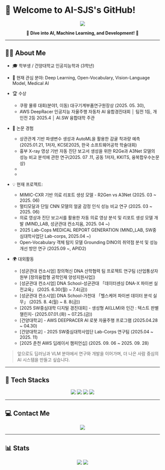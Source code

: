 # 👋 Welcome to AI-SJS's GitHub!

<div align="center">
  <img src="https://capsule-render.vercel.app/api?type=waving&color=gradient&height=180&section=header&text=AI-SJS's%20GitHub&fontSize=45&fontAlign=50&animation=fadeIn" />
  <p>
    🌟 <b>Dive into AI, Machine Learning, and Development!</b> 🌟
  </p>
  
</div>

---
## 🧑‍🎓 About Me

- 🎓 학부생 / 건양대학교 인공지능학과 (3학년)
- 🔬 현재 관심 분야: Deep Learning, Open-Vocabulary, Vision-Language Model, Medical AI
- 🏆 수상
  - 쿠팡 물류 대회(분야1, 이동) 대구기계부품연구원장상 (2025. 05. 30),
  - AWS DeepRacer 인공지능 자율주행 자동차 AI 융합경진대회 │ 팀전 1등, 개인전 2등 2025.4 │ AI.SW 융합대학 주관
- 📝 논문 경험
  - 상관관계 기반 파생변수 생성과 AutoML을 활용한 감귤 착과량 예측(2025.01.21, 1저자, KCSE2025, 한국 소프트웨어공학 학술대회)
  - 흉부 X-ray 영상 기반 자동 진단 보고서 생성을 위한 R2Ge과 A3Net 모델의 성능 비교 분석에 관한 연구(2025. 07 .11, 공동 1저자, KKITS, 융복합우수논문상)
  - 
  - 
- 💡 현재 프로젝트:
  - MIMIC-CXR 기반 의료 리포트 생성 모델 - R2Gen vs A3Net (2025. 03 ~ 2025. 06) 
  - 멀티모달과 단일 CNN 모델의 얼굴 감정 인식 성능 비교 연구 (2025. 03 ~ 2025. 06)
  - 의료 영상과 진단 보고서를 활용한 자동 의료 영상 분석 및 리포트 생성 모델 개발 (MIND_LAB, 성균관대 컨소지움, 2025. 04 ~)
  - 2025 Lab-Cops MEDICAL REPORT GENERATION (MIND_LAB, SW중심대학사업단 Lab-corps, 2025.04 ~)
  - Open-Vocabulary 객체 탐지 모델 Grounding DINO의 취약점 분석 및 성능 개선 방안 연구 (2025.09 ~, APID2)
    
- 🌍 대외활동
  - [성균관대 컨소시엄] 창의혁신 DNA 산학협력 팀 프로젝트 연구팀 (산업통상자원부 [창의융합형 공학인재 양성지원사업])
  - [성균관대 컨소시엄] DNA School-성균관대 「데이터센싱 DNA-X 파이썬 실전교육」 (2025. 6.30(월) ~ 7.4(금))
  - [성균관대 컨소시엄] DNA School-가천대 「헬스케어 파이썬 데이터 분석 실무」 (2025. 8. 4(월) ~ 8. 8(금))
  - [2025 SW중심대학 디지털 경진대회] - 생성형 AI(LLM)와 인간 : 텍스트 판별 챌린지- (2025.07.01.(화) ~ 07.25.(금))
  - [건양대학교] - AWS DEEPRACER AI 로봇 자율주행 프로그램 (2025.04.28 ~ 04.30)
  - [건양대학교] - 2025 SW중심대학사업단 Lab-Corps 연구팀 (2025.04 ~ 2025. 11)
  - [2025 춘천 AWS 딥레이서 챔피언십] (2025. 09. 06 ~ 2025. 09. 28)
    
> 앞으로도 딥러닝과 VLM 분야에서 연구와 개발을 이어가며, 더 나은 사람 중심의 AI 시스템을 만들고 싶습니다.

---



## 🚀 **Tech Stacks**

<div align="center">
  <img src="https://img.shields.io/badge/Python-3776AB?style=for-the-badge&logo=python&logoColor=white" />
  <img src="https://img.shields.io/badge/PyTorch-EE4C2C?style=for-the-badge&logo=pytorch&logoColor=white" />
  <img src="https://img.shields.io/badge/Java-007396?style=for-the-badge&logo=java&logoColor=white" />
  <img src="https://img.shields.io/badge/Android%20Studio-3DDC84?style=for-the-badge&logo=androidstudio&logoColor=white" />
</div>

---

## 💻 **Contact Me**

<div align="center">
  <a href="mailto:ai-sjs@example.com">
    <img src="https://img.shields.io/badge/Gmail-D14836?style=for-the-badge&logo=gmail&logoColor=white" />
  </a>
</div>

---

## 📊 **Stats**

<div align="center">
  <img src="https://github-readme-stats.vercel.app/api?username=AI-SJS&show_icons=true&theme=radical" />
  <img src="https://github-readme-streak-stats.herokuapp.com?user=AI-SJS&theme=radical" />
</div>
